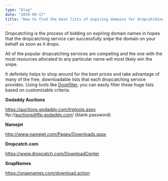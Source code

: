 ```yaml
---
type: "blog"
date: "2019-09-17"
title: "How to find the best lists of expiring domains for dropcatching"
---
```

Dropcatching is the process of bidding on expiring domain names in hopes that the dropcatching service can successfully snipe the domain on your behalf as soon as it drops.

All of the popular dropcatching services are competing and the one with the most resources allocated to any particular name will most likely win the snipe.

It definitely helps to shop around for the best prices and take advantage of many of the free, downloadable lists that each dropcatching service provides. Using tools like [Dropfilter](https://github.com/crock/dropfilter), you can easily filter these huge lists based on customizable criteria.

**Godaddy Auctions**

https://auctions.godaddy.com/trptools.aspx
ftp://auctions@ftp.godaddy.com/ (blank password)

**Namejet**

http://www.namejet.com/Pages/Downloads.aspx

**Dropcatch.com**

https://www.dropcatch.com/DownloadCenter

**SnapNames**

https://snapnames.com/download.action
